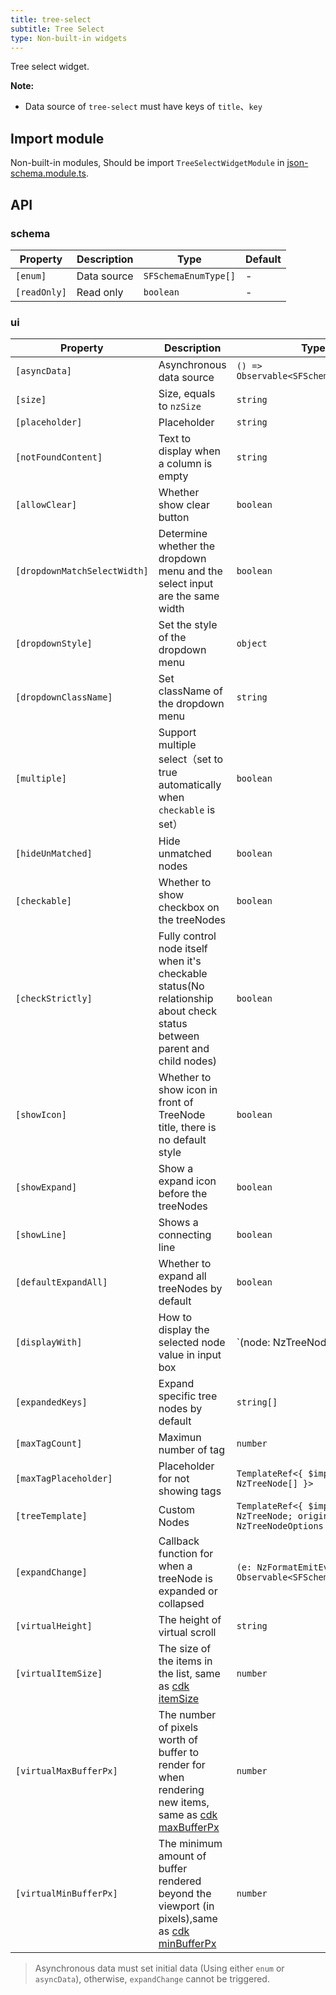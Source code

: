 ```yaml
---
title: tree-select
subtitle: Tree Select
type: Non-built-in widgets
---
```


Tree select widget.

**Note:**

- Data source of `tree-select` must have keys of `title`、`key`

## Import module

Non-built-in modules, Should be import `TreeSelectWidgetModule` in [json-schema.module.ts](https://github.com/hbyunzai/ng-yunzai/blob/master/src/app/shared/json-schema/json-schema.module.ts#L11).

## API

### schema

| Property | Description | Type | Default |
|----------|-------------|------|---------|
| `[enum]` | Data source | `SFSchemaEnumType[]` | - |
| `[readOnly]` | Read only | `boolean` | - |

### ui

| Property | Description | Type | Default |
|----------|-------------|------|---------|
| `[asyncData]` | Asynchronous data source | `() => Observable<SFSchemaEnumType[]>` | - |
| `[size]` | Size, equals to `nzSize` | `string` | `default` |
| `[placeholder]` | Placeholder | `string` | - |
| `[notFoundContent]` | Text to display when a column is empty | `string` | - |
| `[allowClear]` | Whether show clear button | `boolean` | `false` |
| `[dropdownMatchSelectWidth]` | Determine whether the dropdown menu and the select input are the same width | `boolean` | `true` |
| `[dropdownStyle]` | Set the style of the dropdown menu | `object` | - |
| `[dropdownClassName]` | Set className of the dropdown menu | `string` | - |
| `[multiple]` | Support multiple select（set to true automatically when `checkable` is set） | `boolean` | `false` |
| `[hideUnMatched]` | Hide unmatched nodes | `boolean` | `false` |
| `[checkable]` | Whether to show checkbox on the treeNodes | `boolean` | `false` |
| `[checkStrictly]` | Fully control node itself when it's checkable status(No relationship about check status between parent and child nodes) | `boolean` | `false` |
| `[showIcon]` | Whether to show icon in front of TreeNode title, there is no default style | `boolean` | `false` |
| `[showExpand]` | Show a expand icon before the treeNodes | `boolean` | `true` |
| `[showLine]` | Shows a connecting line | `boolean` | `false` |
| `[defaultExpandAll]` | Whether to expand all treeNodes by default | `boolean` | `false` |
| `[displayWith]` | How to display the selected node value in input box | `(node: NzTreeNode) => string | undefined` | `(node: NzTreeNode) => node.title` |
| `[expandedKeys]` | Expand specific tree nodes by default | `string[]` | - |
| `[maxTagCount]` | Maximun number of tag | `number` | - |
| `[maxTagPlaceholder]` | Placeholder for not showing tags | `TemplateRef<{ $implicit: NzTreeNode[] }>` | - |
| `[treeTemplate]` | Custom Nodes | `TemplateRef<{ $implicit: NzTreeNode; origin: NzTreeNodeOptions }>` | - |
| `[expandChange]` | Callback function for when a treeNode is expanded or collapsed | `(e: NzFormatEmitEvent) => Observable<SFSchemaEnum[]>` | - |
| `[virtualHeight]` | The height of virtual scroll | `string` | `-` |
| `[virtualItemSize]` | The size of the items in the list, same as [cdk itemSize](https://material.angular.io/cdk/scrolling/api) | `number` | `28` |
| `[virtualMaxBufferPx]` | The number of pixels worth of buffer to render for when rendering new items, same as [cdk maxBufferPx](https://material.angular.io/cdk/scrolling/api) | `number` | `500` |
| `[virtualMinBufferPx]` | The minimum amount of buffer rendered beyond the viewport (in pixels),same as [cdk minBufferPx](https://material.angular.io/cdk/scrolling/api) | `number` | `28` |

> Asynchronous data must set initial data (Using either `enum` or `asyncData`), otherwise, `expandChange` cannot be triggered.
